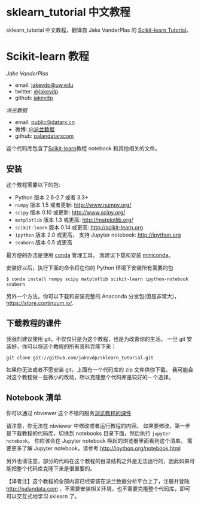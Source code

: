 # sklearn_tutorial 中文教程

sklearn_tutorial 中文教程，翻译自 Jake VanderPlas 的 [Scikit-learn Tutorial](https://github.com/jakevdp/sklearn_tutorial.git)。


# Scikit-learn 教程

*Jake VanderPlas*

- email: <jakevdp@uw.edu>
- twitter: [@jakevdp](https://twitter.com/jakevdp)
- github: [jakevdp](http://github.com/jakevdp)

*派兰数据*

- email: <public@datarx.cn>
- 微博: [@派兰数据](http://weibo.com/datarx)
- github: [palandatarxcom](http://github.com/palandatarxcom)


这个代码库包含了[Scikit-learn](http://scikit-learn.org)教程 notebook 和其他相关的文件。


## 安装
这个教程需要以下的包:

- Python 版本 2.6-2.7 或者 3.3+
- `numpy` 版本 1.5 或者更新: http://www.numpy.org/
- `scipy` 版本 0.10 或更新: http://www.scipy.org/
- `matplotlib` 版本 1.3 或更高: http://matplotlib.org/
- `scikit-learn` 版本 0.14 或更高: http://scikit-learn.org
- `ipython` 版本 2.0 或更高， 支持 Jupyter notebook: http://ipython.org
- `seaborn` 版本 0.5 或更高

最方便的办法是使用 [conda](https://store.continuum.io/) 管理工具。 我建议下载和安装 [miniconda](http://conda.pydata.org/miniconda.html)。

安装好以后，执行下面的命令将在你的 Python 环境下安装所有需要的包

```
$ conda install numpy scipy matplotlib scikit-learn ipython-notebook seaborn
```

另外一个方法，你可以下载和安装完整的 Anaconda 分发包(但是非常大)， https://store.continuum.io/.


## 下载教程的课件

我强烈建议使用 git，不仅仅只是为这个教程，也是为改善你的生活。 一旦 git 安装好，你可以将这个教程的所有资料克隆下来：

    git clone git://github.com/jakevdp/sklearn_tutorial.git

如果你无法或者不愿安装 git，上面有一个代码库的 zip 文件供你下载。 我可能会对这个教程做一些微小的改动，所以克隆整个代码库是较好的一个选择。


## Notebook 清单
你可以通过 nbviewer 这个不错的服务[浏览教程的课件](http://nbviewer.ipython.org/github/palandatarxcom/sklearn_tutorial_cn/blob/master/notebooks/Index.ipynb)

请注意，你无法在 nbviewer 中修改或者运行教程的内容。 如果要修改，第一步是下载教程的代码库，切换到 notebooks 目录下面，然后执行 ``jupyter notebook``。 你应该会在 Jupyter notebook 唤起的浏览器里面看到这个清单。 需要更多了解 Jupyter notebook，请参考 http://ipython.org/notebook.html

另外也请注意，部分的代码在这个教程的目录结构之外是无法运行的，因此如果可能把整个代码库克隆下来是很重要的。

【译者注】这个教程的全部内容已经安装在派兰数据分析平台上了，注册并登陆 http://palandata.com ，不需要安装相关环境，也不需要克隆整个代码库，即可可以交互式地学习 sklearn 了。
